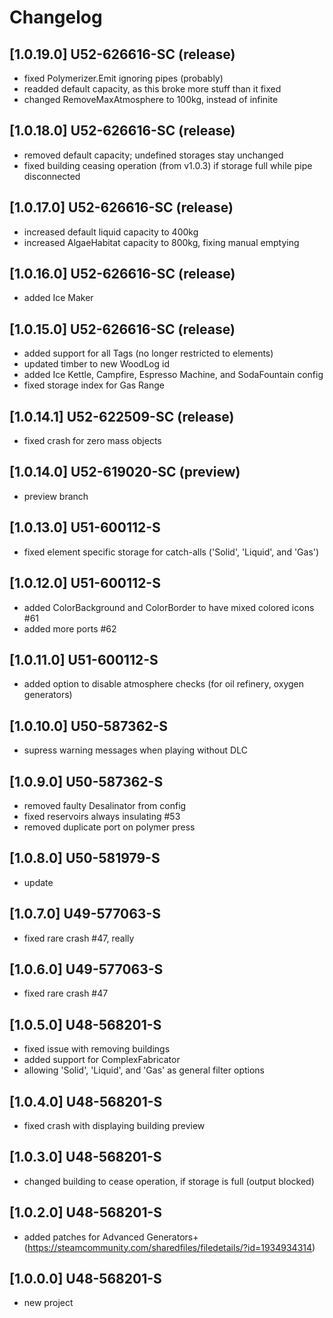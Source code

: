 # Changelog

## [1.0.19.0] U52-626616-SC (release)
- fixed Polymerizer.Emit ignoring pipes (probably)
- readded default capacity, as this broke more stuff than it fixed
- changed RemoveMaxAtmosphere to 100kg, instead of infinite

## [1.0.18.0] U52-626616-SC (release)
- removed default capacity; undefined storages stay unchanged
- fixed building ceasing operation (from v1.0.3) if storage full while pipe disconnected

## [1.0.17.0] U52-626616-SC (release)
- increased default liquid capacity to 400kg
- increased AlgaeHabitat capacity to 800kg, fixing manual emptying

## [1.0.16.0] U52-626616-SC (release)
- added Ice Maker

## [1.0.15.0] U52-626616-SC (release)
- added support for all Tags (no longer restricted to elements)
- updated timber to new WoodLog id
- added Ice Kettle, Campfire, Espresso Machine, and SodaFountain config
- fixed storage index for Gas Range

## [1.0.14.1] U52-622509-SC (release)
- fixed crash for zero mass objects

## [1.0.14.0] U52-619020-SC (preview)
- preview branch

## [1.0.13.0] U51-600112-S
- fixed element specific storage for catch-alls ('Solid', 'Liquid', and 'Gas')

## [1.0.12.0] U51-600112-S
- added ColorBackground and ColorBorder to have mixed colored icons  #61
- added more ports #62

## [1.0.11.0] U51-600112-S
- added option to disable atmosphere checks (for oil refinery, oxygen generators)

## [1.0.10.0] U50-587362-S
- supress warning messages when playing without DLC

## [1.0.9.0] U50-587362-S
- removed faulty Desalinator from config
- fixed reservoirs always insulating #53
- removed duplicate port on polymer press

## [1.0.8.0] U50-581979-S
- update

## [1.0.7.0] U49-577063-S
- fixed rare crash #47, really

## [1.0.6.0] U49-577063-S
- fixed rare crash #47

## [1.0.5.0] U48-568201-S
- fixed issue with removing buildings
- added support for ComplexFabricator
- allowing 'Solid', 'Liquid', and 'Gas' as general filter options

## [1.0.4.0] U48-568201-S
- fixed crash with displaying building preview

## [1.0.3.0] U48-568201-S
- changed building to cease operation, if storage is full (output blocked)

## [1.0.2.0] U48-568201-S
- added patches for Advanced Generators+ (https://steamcommunity.com/sharedfiles/filedetails/?id=1934934314)

## [1.0.0.0] U48-568201-S
- new project
